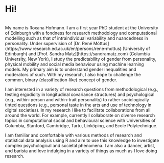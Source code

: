 # Hi!
<br>
My name is Roxana Hofmann. I am a first year PhD student at the University of Edinburgh with a fondness for research methodology and computational modelling such as that of intraindividual variability and nuancedness in personality. Under supervision of [Dr. René Mõttus](https://www.research.ed.ac.uk/en/persons/rene-mottus) (University of Edinburgh) and [Prof. Sandra Matz](https://sandramatz.com) (Columbia University, New York), I study the predictability of gender from personality, physical mobility and social media behaviour using machine learning models. My primary aim is to understand gender inequalities and moderators of such. With my research, I also hope to challenge the common, binary (classification-like) concept of gender.

I am interested in a variety of research questions from methodological (e.g., testing ergodicity in longitudinal covariance structures) and psychological (e.g., within-person and within-trait personality) to rather sociologically tinted questions (e.g., personal taste in the arts and use of technology in digital societies). In my research I like to facilitate collaborations from all around the world. For example, currently I collaborate on diverse research topics in computational social and behavioural science with Universities of Columbia, Stanford, Cambridge, Tartu, Linköping, and Ecole Polytechnique. 

I am familiar and comfortable with various methods of research and statistical data analysis using R and aim to use this knowledge to investigate complex psychological and societal phenomena. I am also a dancer, artist, and barista and love indulging in a variety of things as much as I love doing research.
